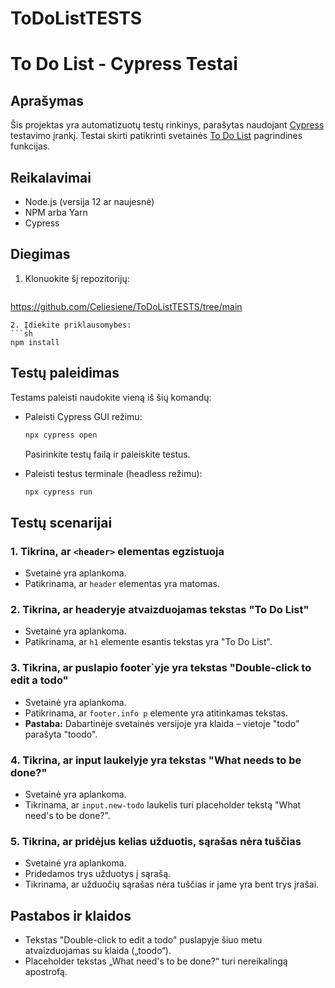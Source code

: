# ToDoListTESTS
# To Do List - Cypress Testai

## Aprašymas
Šis projektas yra automatizuotų testų rinkinys, parašytas naudojant [Cypress](https://www.cypress.io/) testavimo įrankį. Testai skirti patikrinti svetainės [To Do List](https://todolist.james.am/#/) pagrindines funkcijas.

## Reikalavimai
- Node.js (versija 12 ar naujesnė)
- NPM arba Yarn
- Cypress

## Diegimas
1. Klonuokite šį repozitorijų:
   ```sh
  https://github.com/Celiesiene/ToDoListTESTS/tree/main
   ```
2. Įdiekite priklausomybes:
   ```sh
   npm install
   ```

## Testų paleidimas
Testams paleisti naudokite vieną iš šių komandų:

- Paleisti Cypress GUI režimu:
  ```sh
  npx cypress open
  ```
  Pasirinkite testų failą ir paleiskite testus.

- Paleisti testus terminale (headless režimu):
  ```sh
  npx cypress run
  ```

## Testų scenarijai
### 1. Tikrina, ar `<header>` elementas egzistuoja
- Svetainė yra aplankoma.
- Patikrinama, ar `header` elementas yra matomas.

### 2. Tikrina, ar headeryje atvaizduojamas tekstas "To Do List"
- Svetainė yra aplankoma.
- Patikrinama, ar `h1` elemente esantis tekstas yra "To Do List".

### 3. Tikrina, ar puslapio footer`yje yra tekstas "Double-click to edit a todo"
- Svetainė yra aplankoma.
- Patikrinama, ar `footer.info p` elemente yra atitinkamas tekstas.
- **Pastaba:** Dabartinėje svetainės versijoje yra klaida – vietoje "todo" parašyta "toodo".

### 4. Tikrina, ar input laukelyje yra tekstas "What needs to be done?"
- Svetainė yra aplankoma.
- Tikrinama, ar `input.new-todo` laukelis turi placeholder tekstą "What need's to be done?".

### 5. Tikrina, ar pridėjus kelias užduotis, sąrašas nėra tuščias
- Svetainė yra aplankoma.
- Pridedamos trys užduotys į sąrašą.
- Tikrinama, ar užduočių sąrašas nėra tuščias ir jame yra bent trys įrašai.

## Pastabos ir klaidos
- Tekstas "Double-click to edit a todo" puslapyje šiuo metu atvaizduojamas su klaida („toodo“).
- Placeholder tekstas „What need's to be done?“ turi nereikalingą apostrofą.



